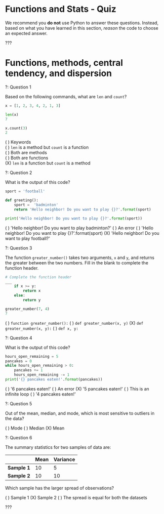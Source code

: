 # Functions and Stats - Quiz

We recommend you **do not** use Python to answer these questions. Instead, based on what you have learned in this section, _reason_ the code to choose an expected answer. 

??? 


# Functions, methods, central tendency, and dispersion

?: Question 1    


Based on the following commands, what are `len` and `count`?

```python
x = [1, 2, 3, 4, 2, 1, 3] 

len(x)
7

x.count(3)
2
```   


( ) Keywords    
( ) `len` is a method but `count` is a function    
( ) Both are methods    
( ) Both are functions     
(X) `len` is a function but `count` is a method    


?: Question 2  


What is the output of this code? 

```python
sport = 'football'

def greeting():
    sport =  'badminton'
    return 'Hello neighbor! Do you want to play {}?'.format(sport)

print('Hello neighbor! Do you want to play {}?'.format(sport))
```


( ) 'Hello neighbor! Do you want to play badminton?' 
( ) An error
( ) 'Hello neighbor! Do you want to play {}?'.format(sport) 
(X) 'Hello neighbor! Do you want to play football?'


?: Question 3  


The function `greater_number()` takes two arguments, `x` and `y`, and returns the greater between the two numbers. Fill in the blank to complete the function header. 


```python
# Complete the function header
___ 
    if x >= y: 
        return x
    else: 
        return y

greater_number(7, 4)
7
```

( ) `function greater_number():` 
( ) `def greater_number(x, y)`
(X) `def greater_number(x, y):`
( ) `def x, y:`



?: Question 4  


What is the output of this code? 

```python
hours_open_remaining = 5
pancakes = 0
while hours_open_remaining > 0: 
    pancakes += 1
    hours_open_remaining -= 1
print('{} pancakes eaten!'.format(pancakes))
```

( ) '6 pancakes eaten!'
( ) An error
(X) '5 pancakes eaten!'
( ) This is an infinite loop
( ) '4 pancakes eaten!'


?: Question 5  


Out of the mean, median, and mode, which is most sensitive to outliers in the data?

( ) Mode 
( ) Median
(X) Mean


?: Question 6  


The summary statistics for two samples of data are: 

|   |**Mean**   |**Variance**   |
|---|---|---|
|**Sample 1**|10   |5   |
|**Sample 2**|10   |10   |


Which sample has the larger spread of observations?

( ) Sample 1
(X) Sample 2
( ) The spread is equal for both the datasets


???
